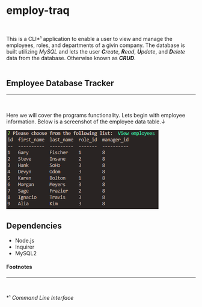 # employ-traq
<br> 

This is a CLI*¹ application to enable a user to view and manage the employees, roles, and departments of a givin company. The database is built utilizing *MySQL* and lets the user ***C**reate*, ***R**ead*, ***U**pdate*, and ***D**elete* data from the database. Otherwise known as ***CRUD***.
<br>
<br>

## Employee Database Tracker
***
<br>

Here we will cover the programs functionality. Lets begin with employee information. Below is a screenshot of the employee data table.↓
<br>

![screenshot](./assets/img/employee-table-sg.png)

## Dependencies 

* Node.js
* Inquirer
* MySQL2




#### Footnotes
***
<br>

*¹ *Command Line Interface*<br>